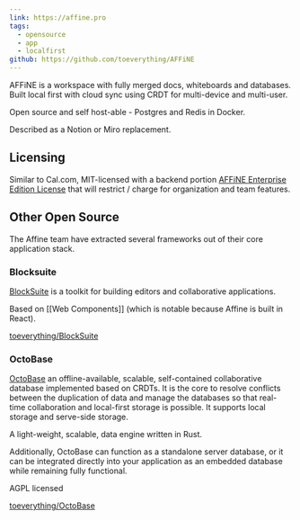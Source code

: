 ```yaml
---
link: https://affine.pro
tags:
  - opensource
  - app
  - localfirst
github: https://github.com/toeverything/AFFiNE
---
```

AFFiNE is a workspace with fully merged docs, whiteboards and databases. Built local first with cloud sync using CRDT for multi-device and multi-user. 

Open source and self host-able - Postgres and Redis in Docker. 

Described as a Notion or Miro replacement. 
## Licensing

Similar to Cal.com, MIT-licensed with a backend portion [AFFiNE Enterprise Edition License](https://github.com/toeverything/AFFiNE/blob/canary/packages/backend/server/LICENSE) that will restrict / charge for organization and team features. 
## Other Open Source

The Affine team have extracted several frameworks out of their core application stack. 
### Blocksuite

[BlockSuite](https://blocksuite.io/) is a toolkit for building editors and collaborative applications.

Based on [[Web Components]] (which is notable because Affine is built in React).

[toeverything/BlockSuite](https://github.com/toeverything/blocksuite)

### OctoBase

[OctoBase](https://octobase.dev/) an offline-available, scalable, self-contained collaborative database implemented based on CRDTs. It is the core to resolve conflicts between the duplication of data and manage the databases so that real-time collaboration and local-first storage is possible. It supports local storage and serve-side storage.

A light-weight, scalable, data engine written in Rust.

Additionally, OctoBase can function as a standalone server database, or it can be integrated directly into your application as an embedded database while remaining fully functional.

AGPL licensed 

[toeverything/OctoBase](https://github.com/toeverything/octobase)